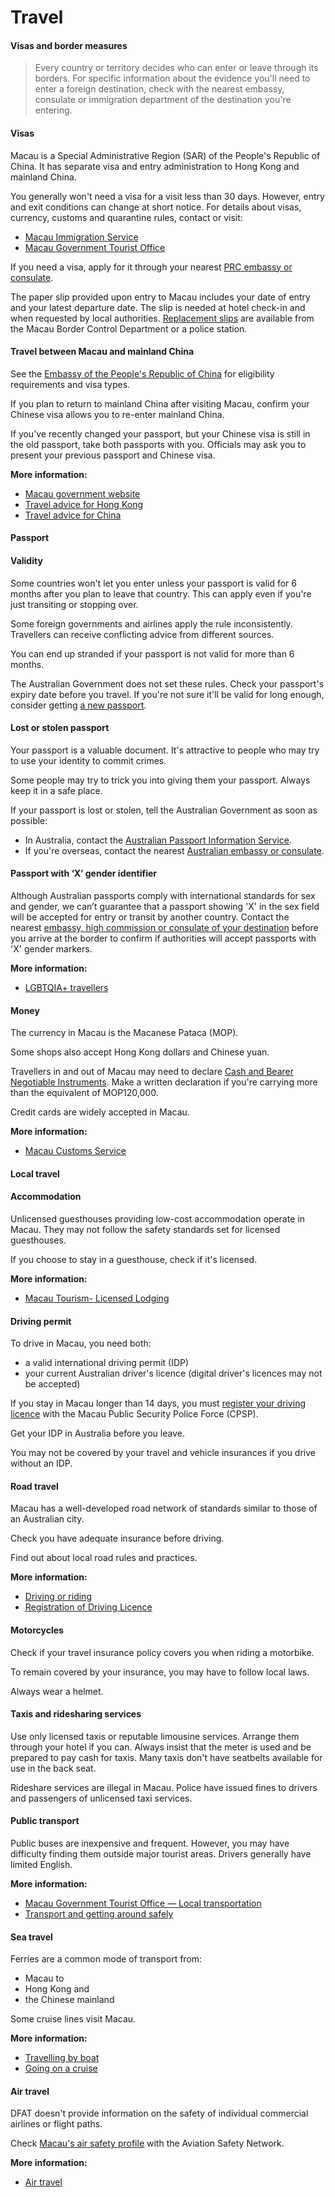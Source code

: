 # Travel

#### Visas and border measures

> Every country or territory decides who can enter or leave through its borders. For specific information about the evidence you'll need to enter a foreign destination, check with the nearest embassy, consulate or immigration department of the destination you're entering.

#### Visas

Macau is a Special Administrative Region (SAR) of the People's Republic of China. It has separate visa and entry administration to Hong Kong and mainland China.

You generally won't need a visa for a visit less than 30 days. However, entry and exit conditions can change at short notice. For details about visas, currency, customs and quarantine rules, contact or visit:

* [Macau Immigration Service](https://www.fsm.gov.mo)
* [Macau Government Tourist Office](http://en.macautourism.gov.mo/plan/beforeyoutravel.php)

If you need a visa, apply for it through your nearest [PRC embassy or consulate](https://protocol.dfat.gov.au/Public/Missions/44).

The paper slip provided upon entry to Macau includes your date of entry and your latest departure date. The slip is needed at hotel check-in and when requested by local authorities. [Replacement slips](https://www.gov.mo/en/services/ps-1474/ps-1474d/) are available from the Macau Border Control Department or a police station.

#### Travel between Macau and mainland China

See the [Embassy of the People's Republic of China](https://www.visaforchina.cn/globle/) for eligibility requirements and visa types.

If you plan to return to mainland China after visiting Macau, confirm your Chinese visa allows you to re-enter mainland China. 

If you've recently changed your passport, but your Chinese visa is still in the old passport, take both passports with you. Officials may ask you to present your previous passport and Chinese visa.

**More information:**

* [Macau government website](https://www.gov.mo/en/)
* [Travel advice for Hong Kong](https://www.smartraveller.gov.au/destinations/asia/hong-kong)
* [Travel advice for China](https://www.smartraveller.gov.au/destinations/asia/china)

#### Passport

#### Validity

Some countries won't let you enter unless your passport is valid for 6 months after you plan to leave that country. This can apply even if you're just transiting or stopping over.

Some foreign governments and airlines apply the rule inconsistently. Travellers can receive conflicting advice from different sources.

You can end up stranded if your passport is not valid for more than 6 months.

The Australian Government does not set these rules. Check your passport's expiry date before you travel. If you're not sure it'll be valid for long enough, consider getting [a new passport](https://www.passports.gov.au/).

#### Lost or stolen passport

Your passport is a valuable document. It's attractive to people who may try to use your identity to commit crimes.

Some people may try to trick you into giving them your passport. Always keep it in a safe place.

If your passport is lost or stolen, tell the Australian Government as soon as possible:

* In Australia, contact the [Australian Passport Information Service](https://www.passports.gov.au/contact-us).
* If you're overseas, contact the nearest [Australian embassy or consulate](http://dfat.gov.au/about-us/our-locations/missions/Pages/our-embassies-and-consulates-overseas.aspx).

#### Passport with ‘X’ gender identifier

Although Australian passports comply with international standards for sex and gender, we can’t guarantee that a passport showing 'X' in the sex field will be accepted for entry or transit by another country. Contact the nearest [embassy, high commission or consulate of your destination](https://protocol.dfat.gov.au/Public/MissionsInAustralia) before you arrive at the border to confirm if authorities will accept passports with 'X' gender markers.

**More information:**

* [LGBTQIA+ travellers](https://www.smartraveller.gov.au/before-you-go/who-you-are/LGBTI)

#### Money

The currency in Macau is the Macanese Pataca (MOP).

Some shops also accept Hong Kong dollars and Chinese yuan.

Travellers in and out of Macau may need to declare [Cash and Bearer Negotiable Instruments](https://www.customs.gov.mo/cn/customs6.html). Make a written declaration if you're carrying more than the equivalent of MOP120,000.

Credit cards are widely accepted in Macau.

**More information:**

* [Macau Customs Service](https://www.customs.gov.mo/cn/customs6.html)

#### Local travel

#### Accommodation

Unlicensed guesthouses providing low-cost accommodation operate in Macau. They may not follow the safety standards set for licensed guesthouses.

If you choose to stay in a guesthouse, check if it's licensed.

**More information:**

* [Macau Tourism- Licensed Lodging](https://www.macaotourism.gov.mo/en/events/whatson/9620/)

#### Driving permit

To drive in Macau, you need both:

* a valid international driving permit (IDP)
* your current Australian driver's licence (digital driver's licences may not be accepted)

If you stay in Macau longer than 14 days, you must [register your driving licence](https://www.gov.mo/en/services/ps-1488/ps-1488a/) with the Macau Public Security Police Force (CPSP).

Get your IDP in Australia before you leave.

You may not be covered by your travel and vehicle insurances if you drive without an IDP.

#### Road travel

Macau has a well-developed road network of standards similar to those of an Australian city.

Check you have adequate insurance before driving.

Find out about local road rules and practices.

**More information:**

* [Driving or riding](https://www.smartraveller.gov.au/before-you-go/getting-around/road-safety)
* [Registration of Driving Licence](https://www.gov.mo/en/services/ps-1488/ps-1488a/)

#### Motorcycles

Check if your travel insurance policy covers you when riding a motorbike.

To remain covered by your insurance, you may have to follow local laws.

Always wear a helmet.

#### Taxis and ridesharing services

Use only licensed taxis or reputable limousine services. Arrange them through your hotel if you can. Always insist that the meter is used and be prepared to pay cash for taxis. Many taxis don't have seatbelts available for use in the back seat.

Rideshare services are illegal in Macau. Police have issued fines to drivers and passengers of unlicensed taxi services.

#### Public transport

Public buses are inexpensive and frequent. However, you may have difficulty finding them outside major tourist areas. Drivers generally have limited English.

**More information:**

* [Macau Government Tourist Office — Local transportation](https://www.macaotourism.gov.mo/en/travelessential/before-you-travel/local-transportation)
* [Transport and getting around safely](/before-you-go/getting-around/public-transport "Public transport")

#### Sea travel

Ferries are a common mode of transport from:

* Macau to
* Hong Kong and
* the Chinese mainland

Some cruise lines visit Macau.

**More information:**

* [Travelling by boat](https://www.smartraveller.gov.au/before-you-go/getting-around/boat-travel)
* [Going on a cruise](https://www.smartraveller.gov.au/before-you-go/getting-around/cruises)

#### **A**ir travel

DFAT doesn't provide information on the safety of individual commercial airlines or flight paths.

Check [Macau's air safety profile](https://asn.flightsafety.org/database/countries/B-M) with the Aviation Safety Network.

**More information:**

* [Air travel](/before-you-go/getting-around/air-travel "Travelling by air")